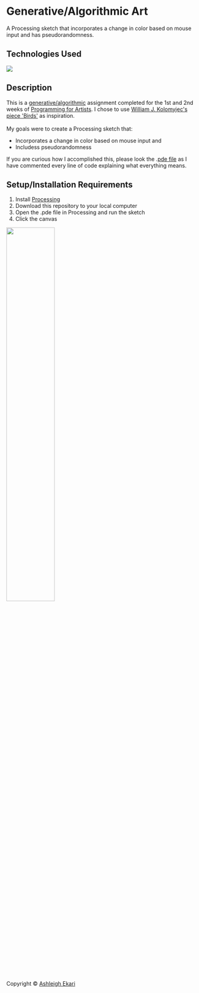 # Generative/Algorithmic Art
A Processing sketch that incorporates a change in color based on mouse input and has pseudorandomness.

## Technologies Used

![](https://img.shields.io/badge/-PROCESSING-black.svg?style=flat-square&logo=processingfoundation&colorB=000)

## Description

This is a [generative/algorithmic](https://en.wikipedia.org//wiki/Generative_art) assignment completed for the 1st and 2nd weeks of [Programming for Artists](https://iq2prod1.smartcatalogiq.com/en/Catalogs/City-College-of-New-York/2017-2018/Undergraduate-Bulletin/Courses/ART-Art-Course-Descriptions/30000/ART-39552). I chose to use [William J. Kolomyjec's piece 'Birds'](https://www.atariarchives.org/artist/sec15.php) as inspiration.
<br><br>
My goals were to create a Processing sketch that:
- Incorporates a change in color based on mouse input and
- Includess pseudorandomness

If you are curious how I accomplished this, please look the .[pde file](https://github.com/aekari/Generative-Algorithmic-Art/blob/gh-pages/processingCode.pde) as I have commented every line of code explaining what everything means.

## Setup/Installation Requirements

1. Install [Processing](https://processing.org)
2. Download this repository to your local computer
3. Open the .pde file in Processing and run the sketch
4. Click the canvas
<img src="https://i.imgur.com/7H0llMB.gif" width=50%>

Copyright © [Ashleigh Ekari](https://www.ashleighekari.com)
